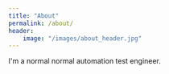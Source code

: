 ```yaml
---
title: "About"
permalink: /about/
header:
    image: "/images/about_header.jpg"
---
```


I'm a normal normal automation test engineer.